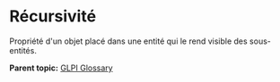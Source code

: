 Récursivité
===========

Propriété d'un objet placé dans une entité qui le rend visible des
sous-entités.

**Parent topic:** [GLPI Glossary](../../glpi/glossary.html)
